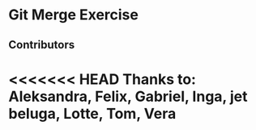 # Git Merge Exercise

## Contributors

<<<<<<< HEAD
Thanks to: Aleksandra, Felix, Gabriel, Inga, jet beluga, Lotte, Tom, Vera
=======
